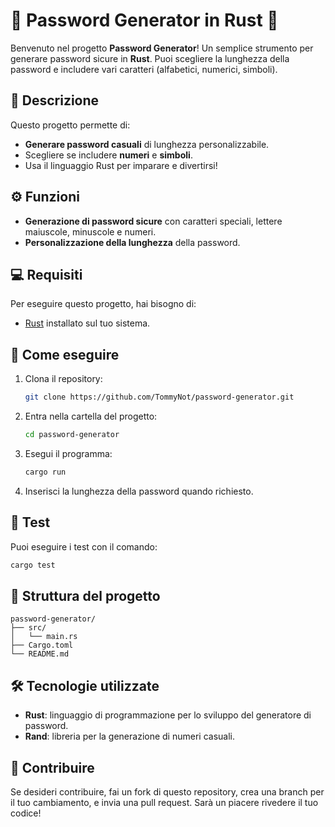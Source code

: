 # 🔐 **Password Generator in Rust** 🚀

Benvenuto nel progetto **Password Generator**! Un semplice strumento per generare password sicure in **Rust**. Puoi scegliere la lunghezza della password e includere vari caratteri (alfabetici, numerici, simboli).

## 📝 **Descrizione**

Questo progetto permette di:
- **Generare password casuali** di lunghezza personalizzabile.
- Scegliere se includere **numeri** e **simboli**.
- Usa il linguaggio Rust per imparare e divertirsi!

## ⚙️ **Funzioni**

- **Generazione di password sicure** con caratteri speciali, lettere maiuscole, minuscole e numeri.
- **Personalizzazione della lunghezza** della password.

## 💻 **Requisiti**

Per eseguire questo progetto, hai bisogno di:
- [Rust](https://www.rust-lang.org/it/) installato sul tuo sistema.

## 🚀 **Come eseguire**

1. Clona il repository:
   ```bash
   git clone https://github.com/TommyNot/password-generator.git
   ```

2. Entra nella cartella del progetto:
   ```bash
   cd password-generator
   ```

3. Esegui il programma:
   ```bash
   cargo run
   ```

4. Inserisci la lunghezza della password quando richiesto.

## 🧪 **Test**

Puoi eseguire i test con il comando:
```bash
cargo test
```

## 📌 **Struttura del progetto**

```
password-generator/
├── src/
│   └── main.rs
├── Cargo.toml
└── README.md
```

## 🛠️ **Tecnologie utilizzate**
- **Rust**: linguaggio di programmazione per lo sviluppo del generatore di password.
- **Rand**: libreria per la generazione di numeri casuali.

## 🤝 **Contribuire**

Se desideri contribuire, fai un fork di questo repository, crea una branch per il tuo cambiamento, e invia una pull request. Sarà un piacere rivedere il tuo codice!
